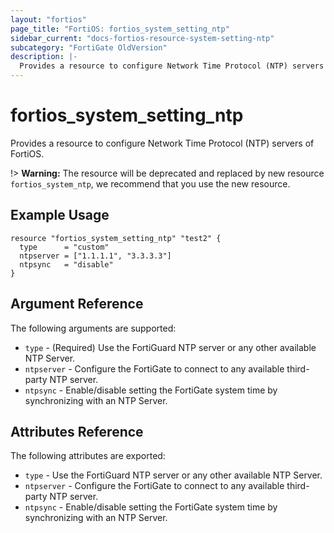 ```yaml
---
layout: "fortios"
page_title: "FortiOS: fortios_system_setting_ntp"
sidebar_current: "docs-fortios-resource-system-setting-ntp"
subcategory: "FortiGate OldVersion"
description: |-
  Provides a resource to configure Network Time Protocol (NTP) servers of FortiOS.
---
```


# fortios_system_setting_ntp
Provides a resource to configure Network Time Protocol (NTP) servers of FortiOS.

!> **Warning:** The resource will be deprecated and replaced by new resource `fortios_system_ntp`, we recommend that you use the new resource.

## Example Usage
```hcl
resource "fortios_system_setting_ntp" "test2" {
  type      = "custom"
  ntpserver = ["1.1.1.1", "3.3.3.3"]
  ntpsync   = "disable"
}
```

## Argument Reference
The following arguments are supported:

* `type` - (Required) Use the FortiGuard NTP server or any other available NTP Server.
* `ntpserver` - Configure the FortiGate to connect to any available third-party NTP server.
* `ntpsync` - Enable/disable setting the FortiGate system time by synchronizing with an NTP Server.

## Attributes Reference
The following attributes are exported:

* `type` - Use the FortiGuard NTP server or any other available NTP Server.
* `ntpserver` - Configure the FortiGate to connect to any available third-party NTP server.
* `ntpsync` - Enable/disable setting the FortiGate system time by synchronizing with an NTP Server.
